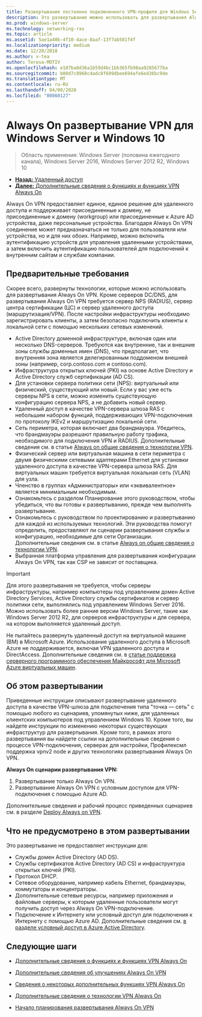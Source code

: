 ```yaml
---
title: Развертывание постоянно подключенного VPN-профиля для Windows Server и Windows 10
description: Это развертывание можно использовать для развертывания Always On VPN-подключений для удаленных сотрудников с помощью удаленного доступа в Windows Server 2016 или более поздней версии и Always On профилей VPN для клиентских компьютеров Windows 10.
ms.prod: windows-server
ms.technology: networking-ras
ms.topic: article
ms.assetid: 5ae1a40b-4f10-4ace-8aaf-13f7ab581f4f
ms.localizationpriority: medium
ms.date: 12/20/2018
ms.author: v-tea
author: Teresa-MOTIV
ms.openlocfilehash: e107ba0d36a1b59d4bc1bb365fb98aa9285677ba
ms.sourcegitcommit: b00d7c8968c4adc8f699dbee694afe6ed36bc9de
ms.translationtype: MT
ms.contentlocale: ru-RU
ms.lasthandoff: 04/08/2020
ms.locfileid: "80860127"
---
```

# <a name="always-on-vpn-deployment-for-windows-server-and-windows-10"></a>Always On развертывание VPN для Windows Server и Windows 10

>Область применения: Windows Server (половина ежегодного канала), Windows Server 2016, Windows Server 2012 R2, Windows 10

- [**Назад:** Удаленный доступ](../../../Remote-Access.md)<br>
- [**Далее:** Дополнительные сведения о функциях и функциях VPN Always On](../../vpn-map-da.md)

Always On VPN предоставляет единое, единое решение для удаленного доступа и поддерживает присоединенные к домену, не присоединенные к домену (workgroup) или присоединенные к Azure AD устройства, даже персональные устройства. Благодаря Always On VPN соединение может предназначаться не только для пользователя или устройства, но и для них обоих. Например, можно включить аутентификацию устройств для управления удаленными устройствами, а затем включить аутентификацию пользователей для подключений к внутренним сайтам и службам компании.

## <a name="prerequisites"></a>Предварительные требования

Скорее всего, развернуты технологии, которые можно использовать для развертывания Always On VPN. Кроме серверов DC/DNS, для развертывания Always On VPN требуется сервер NPS (RADIUS), сервер центра сертификации (ЦС) и сервер удаленного доступа (маршрутизация/VPN). После настройки инфраструктуры необходимо зарегистрировать клиенты, а затем безопасно подключить клиенты к локальной сети с помощью нескольких сетевых изменений.

- Active Directory доменной инфраструктуре, включая один или несколько DNS-серверов. Требуются как внутренние, так и внешние зоны службы доменных имен (DNS), что предполагает, что внутренняя зона является делегированным поддоменом внешней зоны (например, corp.contoso.com и contoso.com).
- Инфраструктура открытых ключей (PKI) на основе Active Directory и Active Directory служб сертификации (AD CS).
- Для установки сервера политики сети (NPS): виртуальный или физический, существующий или новый. Если у вас уже есть серверы NPS в сети, можно изменить существующую конфигурацию сервера NPS, а не добавить новый сервер.
- Удаленный доступ в качестве VPN-сервера шлюза RAS с небольшим набором функций, поддерживающих VPN-подключения по протоколу IKEv2 и маршрутизацию локальной сети.
- Сеть периметра, которая включает два брандмауэра.  Убедитесь, что брандмауэры разрешают правильную работу трафика, необходимого для подключения VPN и RADIUS. Дополнительные сведения см. в статье [Always on общие сведения о технологии VPN](../always-on-vpn-technology-overview.md).
- Физический сервер или виртуальная машина в сети периметра с двумя физическими сетевыми адаптерами Ethernet для установки удаленного доступа в качестве VPN-сервера шлюза RAS. Для виртуальных машин требуется виртуальная локальная сеть (VLAN) для узла. 
- Членство в группах «Администраторы» или «эквивалентное» является минимальным необходимым.
- Ознакомьтесь с разделом Планирование этого руководством, чтобы убедиться, что вы готовы к развертыванию, прежде чем выполнять развертывание.
- Ознакомьтесь с руководством по проектированию и развертыванию для каждой из используемых технологий. Эти руководства помогут определить, предоставляют ли сценарии развертывания службы и конфигурацию, необходимые для сети Организации. Дополнительные сведения см. в статье [Always on общие сведения о технологии VPN](../always-on-vpn-technology-overview.md).
- Выбранная платформа управления для развертывания конфигурации Always On VPN, так как CSP не зависит от поставщика.

>[!IMPORTANT]
>Для этого развертывания не требуется, чтобы серверы инфраструктуры, например компьютеры под управлением домен Active Directory Services, Active Directory службы сертификатов и сервер политики сети, выполнялись под управлением Windows Server 2016. Можно использовать более ранние версии Windows Server, такие как Windows Server 2012 R2, для серверов инфраструктуры и для сервера, на котором выполняется удаленный доступ.
>
>Не пытайтесь развернуть удаленный доступ на виртуальной машине (ВМ) в Microsoft Azure. Использование удаленного доступа в Microsoft Azure не поддерживается, включая VPN удаленного доступа и DirectAccess. Дополнительные сведения см. в [статье поддержка серверного программного обеспечения Майкрософт для Microsoft Azure виртуальных машин](https://support.microsoft.com/help/2721672/microsoft-server-software-support-for-microsoft-azure-virtual-machines).

## <a name="about-this-deployment"></a>Об этом развертывании

Приведенные инструкции описывают развертывание удаленного доступа в качестве VPN-шлюза для подключения типа "точка — сеть" с помощью любого из сценариев, упомянутых ниже, для удаленных клиентских компьютеров под управлением Windows 10. Кроме того, вы найдете инструкции по изменению некоторых существующих инфраструктур для развертывания. Кроме того, в рамках этого развертывания вы найдете ссылки на дополнительные сведения о процессе VPN-подключения, серверах для настройки, Профилексмл поддержка vpnv2 node и других технологиях развертывания Always On VPN.

**Always On сценарии развертывания VPN:**

1. Развертывание только Always On VPN.
2. Развертывание Always On VPN с условным доступом для VPN-подключения с помощью Azure AD.

Дополнительные сведения и рабочий процесс приведенных сценариев см. в разделе [Deploy Always on VPN](always-on-vpn-deploy-deployment.md).

## <a name="what-isnt-provided-in-this-deployment"></a>Что не предусмотрено в этом развертывании

Это развертывание не предоставляет инструкции для:

- Службы домен Active Directory (AD DS).
- Службы сертификатов Active Directory (AD CS) и инфраструктура открытых ключей (PKI).
- Протокол DHCP.
- Сетевое оборудование, например кабель Ethernet, брандмауэры, коммутаторы и концентраторы.
- Дополнительные сетевые ресурсы, например приложения и файловые серверы, к которым удаленные пользователи могут получить доступ через Always On VPN-подключение.
- Подключение к Интернету или условный доступ для подключения к Интернету с помощью Azure AD. Дополнительные сведения см. [в разделе условный доступ в Azure Active Directory](https://docs.microsoft.com/azure/active-directory/active-directory-conditional-access-azure-portal).

## <a name="next-steps"></a>Следующие шаги

- [Дополнительные сведения о функциях и функциях VPN Always On](../../vpn-map-da.md)

- [Дополнительные сведения об улучшениях Always On VPN](../always-on-vpn-enhancements.md)

- [Сведения о некоторых дополнительных функциях VPN Always On](always-on-vpn-adv-options.md)

- [Дополнительные сведения о технологии VPN Always On](../always-on-vpn-technology-overview.md)

- [Начало планирования развертывания Always On VPN](always-on-vpn-deploy-deployment.md)